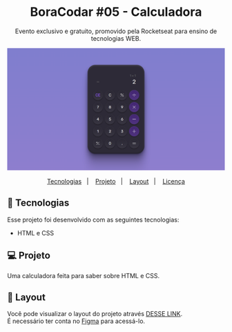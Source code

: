 <h1 align="center"> BoraCodar #05 - Calculadora </h1>

<p align="center">
Evento exclusivo e gratuito, promovido pela Rocketseat para ensino de tecnologias WEB.
</p>

![img](./assets/img/readme.png)

<p align="center">
  <a href="#-tecnologias">Tecnologias</a>&nbsp;&nbsp;&nbsp;|&nbsp;&nbsp;&nbsp;
  <a href="#-projeto">Projeto</a>&nbsp;&nbsp;&nbsp;|&nbsp;&nbsp;&nbsp;
  <a href="#-layout">Layout</a>&nbsp;&nbsp;&nbsp;|&nbsp;&nbsp;&nbsp;
  <a href="#memo-licença">Licença</a>
</p>


## 🚀 Tecnologias

Esse projeto foi desenvolvido com as seguintes tecnologias:

- HTML e CSS

## 💻 Projeto

Uma calculadora feita para saber sobre HTML e CSS.

## 🔖 Layout

Você pode visualizar o layout do projeto através [DESSE LINK](https://www.figma.com/community/file/1202607074523509182). <br>
É necessário ter conta no [Figma](https://figma.com) para acessá-lo.

